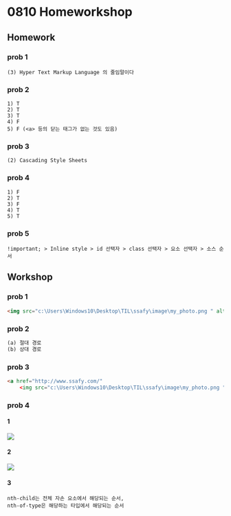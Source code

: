 # 0810 Homeworkshop

## Homework

### prob 1

```
(3) Hyper Text Markup Language 의 줄임말이다
```

### prob 2

```
1) T
2) T
3) T
4) F
5) F (<a> 등의 닫는 태그가 없는 것도 있음)
```

### prob 3

```
(2) Cascading Style Sheets
```

### prob 4

```
1) F
2) T
3) F
4) T
5) T
```

### prob 5

```
!important; > Inline style > id 선택자 > class 선택자 > 요소 선택자 > 소스 순서
```



## Workshop

### prob 1

```html
<img src="c:\Users\Windows10\Desktop\TIL\ssafy\image\my_photo.png " alt="ssafy">
```

### prob 2

```html
(a) 절대 경로
(b) 상대 경로
```

### prob 3

```html
<a href="http://www.ssafy.com/"
	<img src="c:\Users\Windows10\Desktop\TIL\ssafy\image\my_photo.png " alt="ssafy">
```

### prob 4

#### 1

![](C:\Users\Yje\Desktop\TIL\TIL\2020\08\0810\workshop\어떻게.png)

#### 2

![](C:\Users\Yje\Desktop\TIL\TIL\2020\08\0810\workshop\어떻게2.png)

#### 3

```
nth-child는 전체 자손 요소에서 해당되는 순서,
nth-of-type은 해당하는 타입에서 해당되는 순서
```

